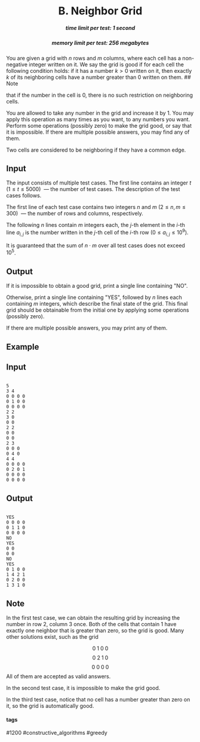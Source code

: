 <h1 style='text-align: center;'> B. Neighbor Grid</h1>

<h5 style='text-align: center;'>time limit per test: 1 second</h5>
<h5 style='text-align: center;'>memory limit per test: 256 megabytes</h5>

You are given a grid with $n$ rows and $m$ columns, where each cell has a non-negative integer written on it. We say the grid is good if for each cell the following condition holds: if it has a number $k > 0$ written on it, then exactly $k$ of its neighboring cells have a number greater than $0$ written on them. ## Note

 that if the number in the cell is $0$, there is no such restriction on neighboring cells.

You are allowed to take any number in the grid and increase it by $1$. You may apply this operation as many times as you want, to any numbers you want. Perform some operations (possibly zero) to make the grid good, or say that it is impossible. If there are multiple possible answers, you may find any of them.

Two cells are considered to be neighboring if they have a common edge.

## Input

The input consists of multiple test cases. The first line contains an integer $t$ ($1 \le t \le 5000$)  — the number of test cases. The description of the test cases follows.

The first line of each test case contains two integers $n$ and $m$ ($2 \le n, m \le 300$)  — the number of rows and columns, respectively.

The following $n$ lines contain $m$ integers each, the $j$-th element in the $i$-th line $a_{i, j}$ is the number written in the $j$-th cell of the $i$-th row ($0 \le a_{i, j} \le 10^9$).

It is guaranteed that the sum of $n \cdot m$ over all test cases does not exceed $10^5$.

## Output

If it is impossible to obtain a good grid, print a single line containing "NO".

Otherwise, print a single line containing "YES", followed by $n$ lines each containing $m$ integers, which describe the final state of the grid. This final grid should be obtainable from the initial one by applying some operations (possibly zero).

If there are multiple possible answers, you may print any of them.

## Example

## Input


```

5
3 4
0 0 0 0
0 1 0 0
0 0 0 0
2 2
3 0
0 0
2 2
0 0
0 0
2 3
0 0 0
0 4 0
4 4
0 0 0 0
0 2 0 1
0 0 0 0
0 0 0 0

```
## Output


```

YES
0 0 0 0
0 1 1 0
0 0 0 0
NO
YES
0 0
0 0
NO
YES
0 1 0 0
1 4 2 1
0 2 0 0
1 3 1 0

```
## Note

In the first test case, we can obtain the resulting grid by increasing the number in row $2$, column $3$ once. Both of the cells that contain $1$ have exactly one neighbor that is greater than zero, so the grid is good. Many other solutions exist, such as the grid

 $$0\;1\;0\;0$$ $$0\;2\;1\;0$$ $$0\;0\;0\;0$$ All of them are accepted as valid answers.

In the second test case, it is impossible to make the grid good.

In the third test case, notice that no cell has a number greater than zero on it, so the grid is automatically good.



#### tags 

#1200 #constructive_algorithms #greedy 
